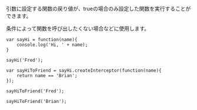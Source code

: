 引数に設定する関数の戻り値が、trueの場合のみ設定した関数を実行することができます。

<div class="long">
条件によって関数を呼び出したくない場合などに使用します。

    var sayHi = function(name){
        console.log('Hi, ' + name);
    }
    
    sayHi('Fred');
    
    var sayHiToFriend = sayHi.createInterceptor(function(name){
        return name == 'Brian';
    });
    
    sayHiToFriend('Fred');
    
    sayHiToFriend('Brian');


